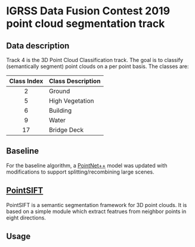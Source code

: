 # IGRSS Data Fusion Contest 2019 point cloud segmentation track

## Data description

Track 4 is the 3D Point Cloud Classification track. The goal is to classify (semantically segment) point clouds on a per point basis. The classes are:

| Class Index   | Class Description |
| :-----------: | ----------------- |
| 2             | Ground            |
| 5             | High Vegetation   |
| 6             | Building          |
| 9             | Water             |
| 17            | Bridge Deck       |

## Baseline

For the baseline algorithm, a [PointNet++](https://github.com/charlesq34/pointnet2) model was updated with modifications to support splitting/recombining large scenes.

## [PointSIFT](https://github.com/MVIG-SJTU/pointSIFT)
PointSIFT is a semantic segmentation framework for 3D point clouds. It is based on a simple module which extract featrues from neighbor points in eight directions.

## Usage
